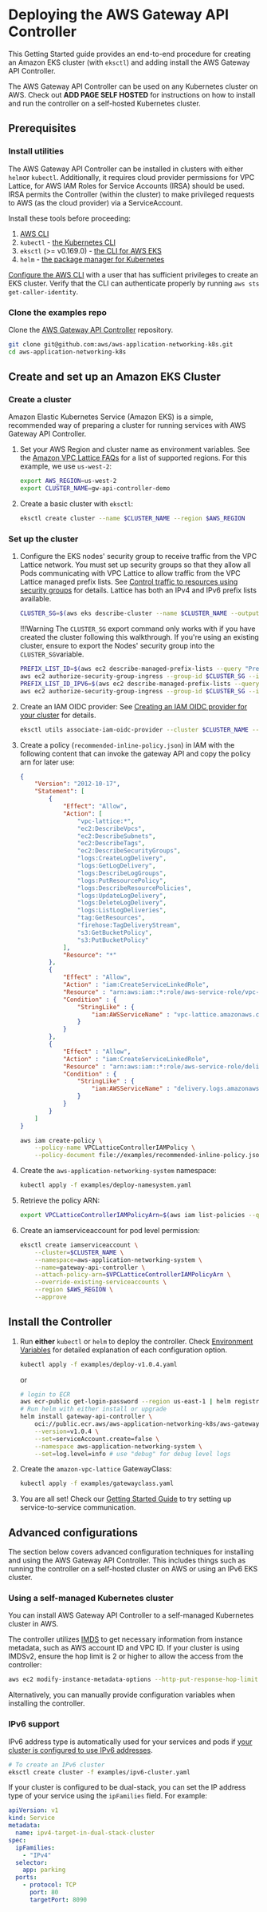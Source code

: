 # Deploying the AWS Gateway API Controller

This Getting Started guide provides an end-to-end procedure for creating an Amazon EKS cluster (with `eksctl`) and adding install the AWS Gateway API Controller. 

The AWS Gateway API Controller can be used on any Kubernetes cluster on AWS. Check out **ADD PAGE SELF HOSTED** for instructions on how to install and run the controller on a self-hosted Kubernetes cluster.

## Prerequisites

### Install utilities

The AWS Gateway API Controller can be installed in clusters with either `helm`or `kubectl`. Additionally, it requires cloud provider permissions for VPC Lattice, for AWS IAM Roles for Service Accounts (IRSA) should be used. IRSA permits the Controller
(within the cluster) to make privileged requests to AWS (as the cloud provider) via a ServiceAccount.

Install these tools before proceeding:

1. [AWS CLI](https://docs.aws.amazon.com/cli/latest/userguide/install-cliv2-linux.html)
2. `kubectl` - [the Kubernetes CLI](https://kubernetes.io/docs/tasks/tools/install-kubectl-linux/)
3. `eksctl` (>= v0.169.0) - [the CLI for AWS EKS](https://docs.aws.amazon.com/eks/latest/userguide/eksctl.html)
4. `helm` - [the package manager for Kubernetes](https://helm.sh/docs/intro/install/)

[Configure the AWS CLI](https://docs.aws.amazon.com/cli/latest/userguide/cli-configure-quickstart.html)
with a user that has sufficient privileges to create an EKS cluster. Verify that the CLI can
authenticate properly by running `aws sts get-caller-identity`.

### Clone the examples repo

Clone the [AWS Gateway API Controller](https://github.com/aws/aws-application-networking-k8s) repository.

   ```bash linenums="1"
   git clone git@github.com:aws/aws-application-networking-k8s.git
   cd aws-application-networking-k8s
   ```

## Create and set up an Amazon EKS Cluster

### Create a cluster

Amazon Elastic Kubernetes Service (Amazon EKS) is a simple, recommended way of preparing a cluster for running services with AWS Gateway API Controller.

1. Set your AWS Region and cluster name as environment variables. See the [Amazon VPC Lattice FAQs](https://aws.amazon.com/vpc/lattice/faqs/) for a list of supported regions. For this example, we use `us-west-2`:
   ```bash linenums="1"
   export AWS_REGION=us-west-2
   export CLUSTER_NAME=gw-api-controller-demo
   ```
1. Create a basic cluster with `eksctl`:
   ```bash 
   eksctl create cluster --name $CLUSTER_NAME --region $AWS_REGION
   ```

### Set up the cluster

1. Configure the EKS nodes' security group to receive traffic from the VPC Lattice network. You must set up security groups so that they allow all Pods communicating with VPC Lattice to allow traffic from the VPC Lattice managed prefix lists.  See [Control traffic to resources using security groups](https://docs.aws.amazon.com/vpc/latest/userguide/VPC_SecurityGroups.html) for details. Lattice has both an IPv4 and IPv6 prefix lists available.

    ```bash 
    CLUSTER_SG=$(aws eks describe-cluster --name $CLUSTER_NAME --output json| jq -r '.cluster.resourcesVpcConfig.clusterSecurityGroupId')
    ```
    !!!Warning
        The `CLUSTER_SG` export command only works with if you have created the cluster following this walkthrough. If you're using an existing cluster, ensure to export the Nodes' security group into the `CLUSTER_SG`variable.

    ```bash linenums="1"
    PREFIX_LIST_ID=$(aws ec2 describe-managed-prefix-lists --query "PrefixLists[?PrefixListName=="\'com.amazonaws.$AWS_REGION.vpc-lattice\'"].PrefixListId" | jq -r '.[]')
    aws ec2 authorize-security-group-ingress --group-id $CLUSTER_SG --ip-permissions "PrefixListIds=[{PrefixListId=${PREFIX_LIST_ID}}],IpProtocol=-1"
    PREFIX_LIST_ID_IPV6=$(aws ec2 describe-managed-prefix-lists --query "PrefixLists[?PrefixListName=="\'com.amazonaws.$AWS_REGION.ipv6.vpc-lattice\'"].PrefixListId" | jq -r '.[]')
    aws ec2 authorize-security-group-ingress --group-id $CLUSTER_SG --ip-permissions "PrefixListIds=[{PrefixListId=${PREFIX_LIST_ID_IPV6}}],IpProtocol=-1"
    ```

1. Create an IAM OIDC provider: See [Creating an IAM OIDC provider for your cluster](https://docs.aws.amazon.com/eks/latest/userguide/enable-iam-roles-for-service-accounts.html) for details.
    ```bash 
    eksctl utils associate-iam-oidc-provider --cluster $CLUSTER_NAME --approve --region $AWS_REGION
    ```
1. Create a policy (`recommended-inline-policy.json`) in IAM with the following content that can invoke the gateway API and copy the policy arn for later use:

    ```json title="recommended-inline-policy.json"
    {
        "Version": "2012-10-17",
        "Statement": [
            {
                "Effect": "Allow",
                "Action": [
                    "vpc-lattice:*",
                    "ec2:DescribeVpcs",
                    "ec2:DescribeSubnets",
                    "ec2:DescribeTags",
                    "ec2:DescribeSecurityGroups",
                    "logs:CreateLogDelivery",
                    "logs:GetLogDelivery",
                    "logs:DescribeLogGroups",
                    "logs:PutResourcePolicy",
                    "logs:DescribeResourcePolicies",
                    "logs:UpdateLogDelivery",
                    "logs:DeleteLogDelivery",
                    "logs:ListLogDeliveries",
                    "tag:GetResources",
                    "firehose:TagDeliveryStream",
                    "s3:GetBucketPolicy",
                    "s3:PutBucketPolicy"
                ],
                "Resource": "*"
            },
            {
                "Effect" : "Allow",
                "Action" : "iam:CreateServiceLinkedRole",
                "Resource" : "arn:aws:iam::*:role/aws-service-role/vpc-lattice.amazonaws.com/AWSServiceRoleForVpcLattice",
                "Condition" : {
                    "StringLike" : {
                        "iam:AWSServiceName" : "vpc-lattice.amazonaws.com"
                    }
                }
            },
            {
                "Effect" : "Allow",
                "Action" : "iam:CreateServiceLinkedRole",
                "Resource" : "arn:aws:iam::*:role/aws-service-role/delivery.logs.amazonaws.com/AWSServiceRoleForLogDelivery",
                "Condition" : {
                    "StringLike" : {
                        "iam:AWSServiceName" : "delivery.logs.amazonaws.com"
                    }
                }
            }
        ]
    }
    ```

    ```bash  linenums="1"
    aws iam create-policy \
        --policy-name VPCLatticeControllerIAMPolicy \
        --policy-document file://examples/recommended-inline-policy.json
    ```

1. Create the `aws-application-networking-system` namespace:
   ```bash  
   kubectl apply -f examples/deploy-namesystem.yaml
   ```
1. Retrieve the policy ARN:
   ```bash  
   export VPCLatticeControllerIAMPolicyArn=$(aws iam list-policies --query 'Policies[?PolicyName==`VPCLatticeControllerIAMPolicy`].Arn' --output text)
   ```
1. Create an iamserviceaccount for pod level permission:

    ```bash  linenums="1"
    eksctl create iamserviceaccount \
        --cluster=$CLUSTER_NAME \
        --namespace=aws-application-networking-system \
        --name=gateway-api-controller \
        --attach-policy-arn=$VPCLatticeControllerIAMPolicyArn \
        --override-existing-serviceaccounts \
        --region $AWS_REGION \
        --approve
    ```

## Install the Controller

1. Run **either** `kubectl` or `helm` to deploy the controller. Check [Environment Variables](../guides/environment.md) for detailed explanation of each configuration option.

    ```bash 
    kubectl apply -f examples/deploy-v1.0.4.yaml
    ```
    or
    ```bash linenums="1"
    # login to ECR
    aws ecr-public get-login-password --region us-east-1 | helm registry login --username AWS --password-stdin public.ecr.aws
    # Run helm with either install or upgrade
    helm install gateway-api-controller \
        oci://public.ecr.aws/aws-application-networking-k8s/aws-gateway-controller-chart \
        --version=v1.0.4 \
        --set=serviceAccount.create=false \
        --namespace aws-application-networking-system \
        --set=log.level=info # use "debug" for debug level logs
    ```

1. Create the `amazon-vpc-lattice` GatewayClass:
   ```bash 
   kubectl apply -f examples/gatewayclass.yaml
   ```

1. You are all set! Check our [Getting Started Guide](getstarted.md) to try setting up service-to-service communication.

## Advanced configurations

The section below covers advanced configuration techniques for installing and using the AWS Gateway API Controller. This includes things such as running the controller on a self-hosted cluster on AWS or using an IPv6 EKS cluster.

### Using a self-managed Kubernetes cluster

You can install AWS Gateway API Controller to a self-managed Kubernetes cluster in AWS.

The controller utilizes [IMDS](https://docs.aws.amazon.com/AWSEC2/latest/UserGuide/ec2-instance-metadata.html) to get necessary information from instance metadata, such as AWS account ID and VPC ID.
If your cluster is using IMDSv2, ensure the hop limit is 2 or higher to allow the access from the controller:

```bash linenums="1"
aws ec2 modify-instance-metadata-options --http-put-response-hop-limit 2 --region <region> --instance-id <instance-id>
```

Alternatively, you can manually provide configuration variables when installing the controller.

### IPv6 support

IPv6 address type is automatically used for your services and pods if
[your cluster is configured to use IPv6 addresses](https://docs.aws.amazon.com/eks/latest/userguide/cni-ipv6.html).

```bash linenums="1"
# To create an IPv6 cluster
eksctl create cluster -f examples/ipv6-cluster.yaml
```

If your cluster is configured to be dual-stack, you can set the IP address type
of your service using the `ipFamilies` field. For example:

```yaml title="parking_service.yaml"
apiVersion: v1
kind: Service
metadata:
  name: ipv4-target-in-dual-stack-cluster
spec:
  ipFamilies:
    - "IPv4"
  selector:
    app: parking
  ports:
    - protocol: TCP
      port: 80
      targetPort: 8090
```



